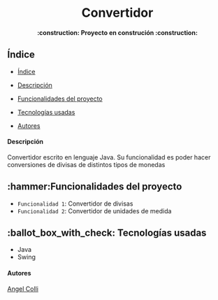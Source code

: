 <h1 align="center"> Convertidor </h1>
<h4 align="center"> :construction: Proyecto en construción :construction: </h4>

<h2 name="indice"> Índice </h2>

- [Índice](#indice)

- [Descripción](#descripcion)

- [Funcionalidades del proyecto](#funcionalidades-del-proyecto)

- [Tecnologías usadas](#tecnologias-usadas)

- [Autores](#autores)

<h4 name="descripcion"> Descripción </h4>
<p> Convertidor escrito en lenguaje Java. Su funcionalidad es poder hacer conversiones de divisas de distintos tipos de monedas</p>

<h2 name="funcionalidades-del-proyecto"> :hammer:Funcionalidades del proyecto </h2>

- `Funcionalidad 1`: Convertidor de divisas
- `Funcionalidad 2`: Convertidor de unidades de medida

<h2 name="tecnologias-usadas"> :ballot_box_with_check: Tecnologías usadas </h2>

- Java
- Swing

<h4> Autores </h4>

<a href="https://github.com/NoxSlow99" target="_blank" name="autores"> Angel Colli </a>
